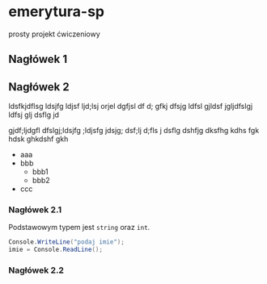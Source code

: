 # emerytura-sp
prosty projekt ćwiczeniowy

## Nagłówek 1

## Nagłówek 2

ldsfkjdflsg ldsjfg ldjsf ljd;lsj orjel dgfjsl df
d; gfkj dfsjg ldfsl gjldsf jgljdfslgj ldfsj glj dsflg jd
 
gjdf;ljdgfl dfslgj;ldsjfg ;ldjsfg jdsjg; dsf;lj d;fls j
dsflg dshfjg dksfhg kdhs fgk hdsk ghkdshf gkh

* aaa
* bbb
  * bbb1
  * bbb2
* ccc

### Nagłówek 2.1

Podstawowym typem jest `string` oraz `int`.

```csharp
Console.WriteLine("podaj imie");
imie = Console.ReadLine();
```


### Nagłówek 2.2

